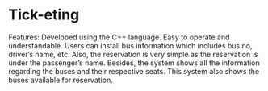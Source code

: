 # Tick-eting


Features:
Developed using the C++ language.
Easy to operate and understandable.
Users can install bus information which includes bus no, driver’s name, etc.
Also, the reservation is very simple as the reservation is under the passenger’s name.
Besides, the system shows all the information regarding the buses and their respective seats.
This system also shows the buses available for reservation.
